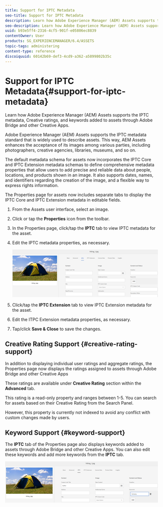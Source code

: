 ```yaml
---
title: Support for IPTC Metadata
seo-title: Support for IPTC Metadata
description: Learn how Adobe Experience Manager (AEM) Assets supports the IPTC metadata, Creative ratings, and keywords added to assets through Adobe Bridge and other Creative Apps.
seo-description: Learn how Adobe Experience Manager (AEM) Assets supports the IPTC metadata, Creative ratings, and keywords added to assets through Adobe Bridge and other Creative Apps.
uuid: b93e5ff4-2316-4cf5-901f-e05806ec8839
contentOwner: User
products: SG_EXPERIENCEMANAGER/6.4/ASSETS
topic-tags: administering
content-type: reference
discoiquuid: 60142b69-def3-4cd9-a362-a5899802b35c
---
```


# Support for IPTC Metadata{#support-for-iptc-metadata}

Learn how Adobe Experience Manager (AEM) Assets supports the IPTC metadata, Creative ratings, and keywords added to assets through Adobe Bridge and other Creative Apps.

Adobe Experience Manager (AEM) Assets supports the IPTC metadata standard that is widely used to describe assets. This way, AEM Assets enhances the acceptance of its images among various parties, including photographers, creative agencies, libraries, museums, and so on.

The default metadata schema for assets now incorporates the IPTC Core and IPTC Extension metadata schemas to define comprehensive metadata properties that allow users to add precise and reliable data about people, locations, and products shown in an image. It also supports dates, names, and identifiers regarding the creation of the image, and a flexible way to express rights information.

The Properties page for assets now includes separate tabs to display the IPTC Core and IPTC Extension metadata in editable fields.

1. From the Assets user interface, select an image.
1. Click or tap the **Properties** icon from the toolbar.
1. In the Properties page, click/tap the **IPTC** tab to view IPTC metadata for the asset.
1. Edit the IPTC metadata properties, as necessary.

   ![](assets/iptc_tab.png)

1. Click/tap the **IPTC Extension** tab to view IPTC Extension metadata for the asset.
1. Edit the ITPC Extension metadata properties, as necessary.
1. Tap/click **Save & Close** to save the changes.

## Creative Rating Support {#creative-rating-support}

In addition to displaying individual user ratings and aggregate ratings, the Properties page now displays the ratings assigned to assets through Adobe Bridge and other Creative Apps

These ratings are available under **Creative Rating** section within the **Advanced** tab.

This rating is a read-only property and ranges between 1-5. You can search for assets based on their Creative Rating from the Search Panel.

However, this property is currently not indexed to avoid any conflict with custom changes made by users.

## Keyword Support {#keyword-support}

The **IPTC** tab of the Properties page also displays keywords added to assets through Adobe Bridge and other Creative Apps. You can also edit these keywords and add more keywords from the **IPTC** tab.

![](assets/keywords.png)

